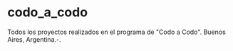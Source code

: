 # codo_a_codo



Todos los proyectos realizados en el programa de "Codo a Codo". Buenos Aires, Argentina.-.
